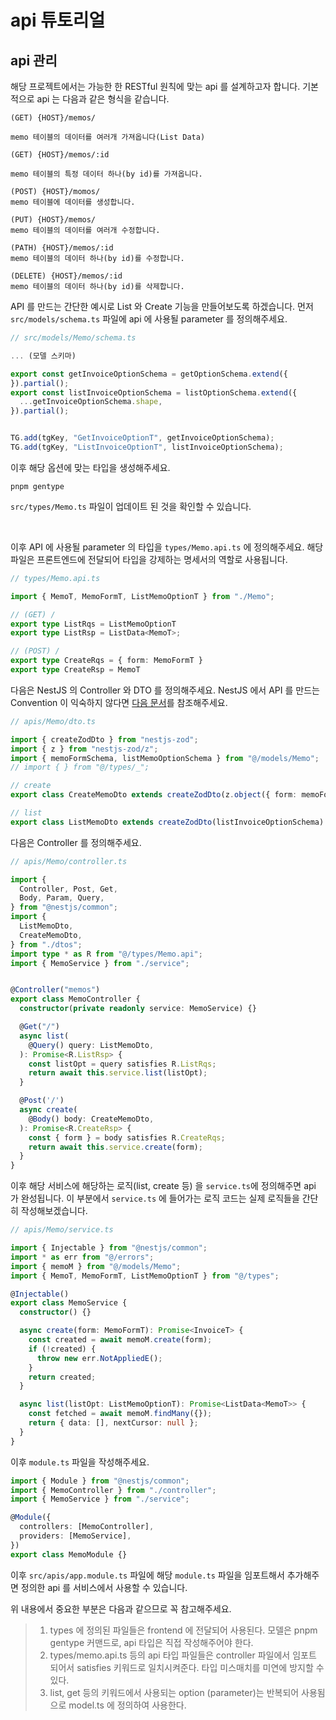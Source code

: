 # api 튜토리얼

## api 관리

해당 프로젝트에서는 가능한 한 RESTful 원칙에 맞는 api 를 설계하고자 합니다. 기본적으로 api 는 다음과 같은 형식을 같습니다.


```
(GET) {HOST}/memos/

memo 테이블의 데이터를 여러개 가져옵니다(List Data)

(GET) {HOST}/memos/:id

memo 테이블의 특정 데이터 하나(by id)를 가져옵니다. 

(POST) {HOST}/momos/
memo 테이블에 데이터를 생성합니다.

(PUT) {HOST}/memos/
memo 테이블의 데이터를 여러개 수정합니다.

(PATH) {HOST}/memos/:id
memo 테이블의 데이터 하나(by id)를 수정합니다.

(DELETE) {HOST}/memos/:id
memo 테이블의 데이터 하나(by id)를 삭제합니다.
```


API 를 만드는 간단한 예시로 List 와 Create 기능을 만들어보도록 하겠습니다. 먼저 `src/models/schema.ts` 파일에 api 에 사용될 parameter 를 정의해주세요.

```ts
// src/models/Memo/schema.ts

... (모델 스키마)

export const getInvoiceOptionSchema = getOptionSchema.extend({
}).partial();
export const listInvoiceOptionSchema = listOptionSchema.extend({
  ...getInvoiceOptionSchema.shape,
}).partial();


TG.add(tgKey, "GetInvoiceOptionT", getInvoiceOptionSchema);
TG.add(tgKey, "ListInvoiceOptionT", listInvoiceOptionSchema);

```

이후 해당 옵션에 맞는 타입을 생성해주세요.

```
pnpm gentype
```

`src/types/Memo.ts` 파일이 업데이트 된 것을 확인할 수 있습니다.


<br/>

이후 API 에 사용될 parameter 의 타입을 `types/Memo.api.ts` 에 정의해주세요. 해당 파일은 프론트엔드에 전달되어 타입을 강제하는 명세서의 역할로 사용됩니다.

```ts
// types/Memo.api.ts

import { MemoT, MemoFormT, ListMemoOptionT } from "./Memo";

// (GET) /
export type ListRqs = ListMemoOptionT
export type ListRsp = ListData<MemoT>;

// (POST) /
export type CreateRqs = { form: MemoFormT }
export type CreateRsp = MemoT
```

다음은 NestJS 의 Controller 와 DTO 를 정의해주세요. NestJS 에서 API 를 만드는 Convention 이 익숙하지 않다면 [다음 문서](https://docs.nestjs.com/)를 참조해주세요.

```ts
// apis/Memo/dto.ts

import { createZodDto } from "nestjs-zod";
import { z } from "nestjs-zod/z";
import { memoFormSchema, listMemoOptionSchema } from "@/models/Memo";
// import { } from "@/types/_";

// create
export class CreateMemoDto extends createZodDto(z.object({ form: memoFormSchema }))

// list
export class ListMemoDto extends createZodDto(listInvoiceOptionSchema) {}
```

다음은 Controller 를 정의해주세요.

```ts
// apis/Memo/controller.ts

import {
  Controller, Post, Get,
  Body, Param, Query,
} from "@nestjs/common";
import {
  ListMemoDto,
  CreateMemoDto,
} from "./dtos";
import type * as R from "@/types/Memo.api";
import { MemoService } from "./service";


@Controller("memos")
export class MemoController {
  constructor(private readonly service: MemoService) {}

  @Get("/")
  async list(
    @Query() query: ListMemoDto,
  ): Promise<R.ListRsp> {
    const listOpt = query satisfies R.ListRqs;
    return await this.service.list(listOpt);
  }

  @Post('/')
  async create(
    @Body() body: CreateMemoDto,
  ): Promise<R.CreateRsp> {
    const { form } = body satisfies R.CreateRqs;
    return await this.service.create(form);
  }
}
```

이후 해당 서비스에 해당하는 로직(list, create 등) 을 `service.ts`에 정의해주면 api 가 완성됩니다. 이 부분에서 `service.ts` 에 들어가는 로직 코드는 실제 로직들을 간단히 작성해보겠습니다.

```ts
// apis/Memo/service.ts

import { Injectable } from "@nestjs/common";
import * as err from "@/errors";
import { memoM } from "@/models/Memo";
import { MemoT, MemoFormT, ListMemoOptionT } from "@/types";

@Injectable()
export class MemoService {
  constructor() {}

  async create(form: MemoFormT): Promise<InvoiceT> {
    const created = await memoM.create(form);
    if (!created) {
      throw new err.NotAppliedE();
    }
    return created;
  }

  async list(listOpt: ListMemoOptionT): Promise<ListData<MemoT>> {
    const fetched = await memoM.findMany({});
    return { data: [], nextCursor: null };
  }
}
```

이후 `module.ts` 파일을 작성해주세요.

```ts
import { Module } from "@nestjs/common";
import { MemoController } from "./controller";
import { MemoService } from "./service";

@Module({
  controllers: [MemoController],
  providers: [MemoService],
})
export class MemoModule {}
```

이후 `src/apis/app.module.ts` 파일에 해당 `module.ts` 파일을 임포트해서 추가해주면 정의한 api 를 서비스에서 사용할 수 있습니다.

위 내용에서 중요한 부분은 다음과 같으므로 꼭 참고해주세요.


> 1. types 에 정의된 파일들은 frontend 에 전달되어 사용된다. 모델은 pnpm gentype 커맨드로, api 타입은 직접 작성해주어야 한다. 
> 2. types/memo.api.ts 등의 api 타입 파일들은 controller 파일에서 임포트 되어서 satisfies 키워드로 일치시켜준다. 타입 미스매치를 미연에 방지할 수 있다.
> 3. list, get 등의 키워드에서 사용되는 option (parameter)는 반복되어 사용됨으로 model.ts 에 정의하여 사용한다.


